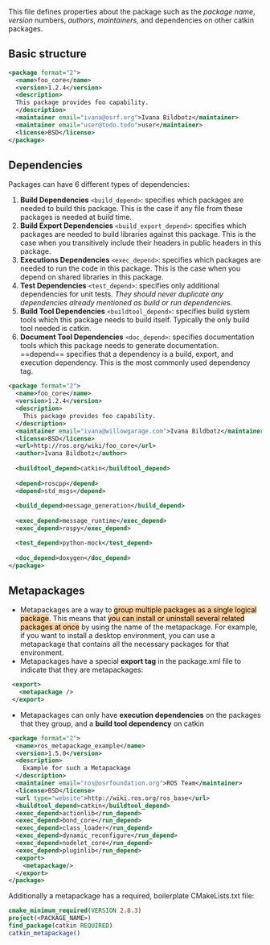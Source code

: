 This file defines properties about the package such as the *package name*, *version* numbers, *authors*, *maintainers*, and dependencies on other catkin packages.

## Basic structure
```xml
<package format="2">
  <name>foo_core</name>
  <version>1.2.4</version>
  <description>
  This package provides foo capability.
  </description>
  <maintainer email="ivana@osrf.org">Ivana Bildbotz</maintainer>
  <maintainer email="user@todo.todo">user</maintainer>
  <license>BSD</license>
</package>
```

## Dependencies
Packages can have 6 different types of dependencies:
1. **Build Dependencies** `<build_depend>`: specifies which packages are needed to build this package. This is the case if any file from these packages is needed at build time.
2. **Build Export Dependencies** `<build_export_depend>`: specifies which packages are needed to build libraries against this package. This is the case when you transitively include their headers in public headers in this package.
3. **Executions Dependencies** `<exec_depend>`: specifies which packages are needed to run the code in this package. This is the case when you depend on shared libraries in this package.
4. **Test Dependencies** `<test_depend>`: specifies only additional dependencies for unit tests. *They should never duplicate any dependencies already mentioned as build or run dependencies.*
5. **Build Tool Dependencies** `<buildtool_depend>`: specifies build system tools which this package needs to build itself. Typically the only build tool needed is catkin.
6. **Document Tool Dependencies** `<doc_depend>`: specifies documentation tools which this package needs to generate documentation.
==depend== specifies that a dependency is a build, export, and execution dependency. This is the most commonly used dependency tag.
```xml
<package format="2">
  <name>foo_core</name>
  <version>1.2.4</version>
  <description>
    This package provides foo capability.
  </description>
  <maintainer email="ivana@willowgarage.com">Ivana Bildbotz</maintainer>
  <license>BSD</license>
  <url>http://ros.org/wiki/foo_core</url>
  <author>Ivana Bildbotz</author>
  
  <buildtool_depend>catkin</buildtool_depend>
  
  <depend>roscpp</depend>
  <depend>std_msgs</depend>
  
  <build_depend>message_generation</build_depend>
  
  <exec_depend>message_runtime</exec_depend>
  <exec_depend>rospy</exec_depend>

  <test_depend>python-mock</test_depend>
  
  <doc_depend>doxygen</doc_depend>
</package>
```

## Metapackages
- Metapackages are a way to <mark style="background: #FFB86CA6;">group multiple packages as a single logical package</mark>. This means that <mark style="background: #FFB86CA6;">you can install or uninstall several related packages at once</mark> by using the name of the metapackage. For example, if you want to install a desktop environment, you can use a metapackage that contains all the necessary packages for that environment.
- Metapackages have a special **export tag** in the package.xml file to indicate that they are metapackages:
```xml
 <export>
   <metapackage />
 </export>
```
- Metapackages can only have **execution dependencies** on the packages that they group, and a **build tool dependency** on catkin
```xml
<package format="2">
  <name>ros_metapackage_example</name>
  <version>1.5.0</version>
  <description>
    Example for such a Metapackage
  </description>
  <maintainer email="ros@osrfoundation.org">ROS Team</maintainer>
  <license>BSD</license>
  <url type="website">http://wiki.ros.org/ros_base</url>
  <buildtool_depend>catkin</buildtool_depend>
  <exec_depend>actionlib</run_depend>
  <exec_depend>bond_core</run_depend>
  <exec_depend>class_loader</run_depend>
  <exec_depend>dynamic_reconfigure</run_depend>
  <exec_depend>nodelet_core</run_depend>
  <exec_depend>pluginlib</run_depend>
  <export>
    <metapackage/>
  </export>
</package>
```
Additionally a metapackage has a required, boilerplate CMakeLists.txt file:
```cmake
cmake_minimum_required(VERSION 2.8.3)
project(<PACKAGE_NAME>)
find_package(catkin REQUIRED)
catkin_metapackage()
```
